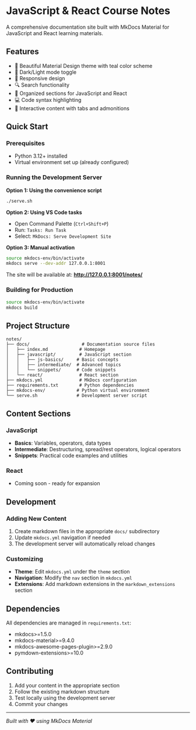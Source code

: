 # JavaScript & React Course Notes

A comprehensive documentation site built with MkDocs Material for JavaScript and React learning materials.

## Features

- 🎨 Beautiful Material Design theme with teal color scheme
- 🌙 Dark/Light mode toggle
- 📱 Responsive design
- 🔍 Search functionality
- 📖 Organized sections for JavaScript and React
- 💻 Code syntax highlighting
- 📝 Interactive content with tabs and admonitions

## Quick Start

### Prerequisites

- Python 3.12+ installed
- Virtual environment set up (already configured)

### Running the Development Server

**Option 1: Using the convenience script**
```bash
./serve.sh
```

**Option 2: Using VS Code tasks**
- Open Command Palette (`Ctrl+Shift+P`)
- Run: `Tasks: Run Task`
- Select: `MkDocs: Serve Development Site`

**Option 3: Manual activation**
```bash
source mkdocs-env/bin/activate
mkdocs serve --dev-addr 127.0.0.1:8001
```

The site will be available at: **http://127.0.0.1:8001/notes/**

### Building for Production

```bash
source mkdocs-env/bin/activate
mkdocs build
```

## Project Structure

```
notes/
├── docs/                    # Documentation source files
│   ├── index.md            # Homepage
│   ├── javascript/         # JavaScript section
│   │   ├── js-basics/     # Basic concepts
│   │   ├── intermediate/  # Advanced topics
│   │   └── snippets/      # Code snippets
│   └── react/              # React section
├── mkdocs.yml              # MkDocs configuration
├── requirements.txt        # Python dependencies
├── mkdocs-env/            # Python virtual environment
└── serve.sh               # Development server script
```

## Content Sections

### JavaScript
- **Basics**: Variables, operators, data types
- **Intermediate**: Destructuring, spread/rest operators, logical operators
- **Snippets**: Practical code examples and utilities

### React
- Coming soon - ready for expansion

## Development

### Adding New Content

1. Create markdown files in the appropriate `docs/` subdirectory
2. Update `mkdocs.yml` navigation if needed
3. The development server will automatically reload changes

### Customizing

- **Theme**: Edit `mkdocs.yml` under the `theme` section
- **Navigation**: Modify the `nav` section in `mkdocs.yml`
- **Extensions**: Add markdown extensions in the `markdown_extensions` section

## Dependencies

All dependencies are managed in `requirements.txt`:
- mkdocs>=1.5.0
- mkdocs-material>=9.4.0
- mkdocs-awesome-pages-plugin>=2.9.0
- pymdown-extensions>=10.0

## Contributing

1. Add your content in the appropriate section
2. Follow the existing markdown structure
3. Test locally using the development server
4. Commit your changes

---

*Built with ❤️ using MkDocs Material*
